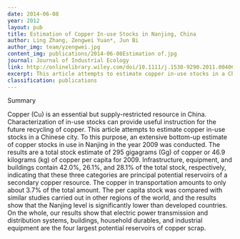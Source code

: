 ```yaml
---
date: 2014-06-08
year: 2012
layout: pub
title: Estimation of Copper In-use Stocks in Nanjing, China
author: Ling Zhang, Zengwei Yuan*, Jun Bi
author_img: team/yzengwei.jpg
content_img: publications/2014-06-08Estimation of.jpg
journal: Journal of Industrial Ecology
link: http://onlinelibrary.wiley.com/doi/10.1111/j.1530-9290.2011.00406.x/abstract;jsessionid=FB65C1EBB1C25F91D7BF01F5C47568E6.f01t03
excerpt: This article attempts to estimate copper in-use stocks in a Chinese city. To this purpose, an extensive bottom-up estimate of copper stocks in use in Nanjing in the year 2009 was conducted.
classification: publications
---
```



Summary

Copper (Cu) is an essential but supply-restricted resource in China. Characterization of in-use stocks can provide useful instruction for the future recycling of copper. This article attempts to estimate copper in-use stocks in a Chinese city. To this purpose, an extensive bottom-up estimate of copper stocks in use in Nanjing in the year 2009 was conducted. The results are a total stock estimate of 295 gigagrams (Gg) of copper or 46.9 kilograms (kg) of copper per capita for 2009. Infrastructure, equipment, and buildings contain 42.0%, 26.1%, and 28.1% of the total stock, respectively, indicating that these three categories are principal potential reservoirs of a secondary copper resource. The copper in transportation amounts to only about 3.7% of the total amount. The per capita stock was compared with similar studies carried out in other regions of the world, and the results show that the Nanjing level is significantly lower than developed countries. On the whole, our results show that electric power transmission and distribution systems, buildings, household durables, and industrial equipment are the four largest potential reservoirs of copper scrap.
